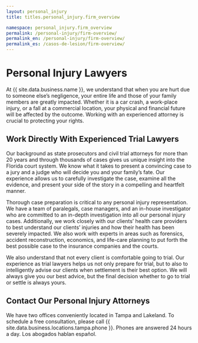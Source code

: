 ```yaml
---
layout: personal_injury
title: titles.personal_injury.firm_overview

namespace: personal_injury.firm_overview
permalink: /personal-injury/firm-overview/
permalink_en: /personal-injury/firm-overview/
permalink_es: /casos-de-lesion/firm-overview/
---
```


# Personal Injury Lawyers
 
At {{ site.data.business.name }}, we understand that when you are hurt due to someone else’s negligence, your entire life and those of your family members are greatly impacted. Whether it is a car crash, a work-place injury, or a fall at a commercial location, your physical and financial future will be affected by the outcome. Working with an experienced attorney is crucial to protecting your rights.

## Work Directly With Experienced Trial Lawyers

Our background as state prosecutors and civil trial attorneys for more than 20 years and through thousands of cases gives us unique insight into the Florida court system. We know what it takes to present a convincing case to a jury and a judge who will decide you and your family’s fate. Our experience allows us to carefully investigate the case, examine all the evidence, and present your side of the story in a compelling and heartfelt manner. 

Thorough case preparation is critical to any personal injury representation. We have a team of paralegals, case managers, and an in-house investigator who are committed to an in-depth investigation into all our personal injury cases. Additionally, we work closely with our clients’ health care providers to best understand our clients’ injuries and how their health has been severely impacted. We also work with experts in areas such as forensics, accident reconstruction, economics, and life-care planning to put forth the best possible case to the insurance companies and the courts. 

We also understand that not every client is comfortable going to trial. Our experience as trial lawyers helps us not only prepare for trial, but to also to intelligently advise our clients when settlement is their best option. We will always give you our best advice, but the final decision whether to go to trial or settle is always yours.

## Contact Our Personal Injury Attorneys

We have two offices conveniently located in Tampa and Lakeland. To schedule a free consultation, please call {{ site.data.business.locations.tampa.phone }}. Phones are answered 24 hours a day.
Los abogados hablan español.
